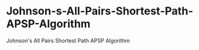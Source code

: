 # Johnson-s-All-Pairs-Shortest-Path-APSP-Algorithm
Johnson's All Pairs Shortest Path APSP Algorithm
